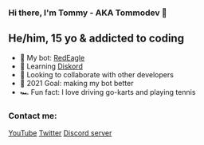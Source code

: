 
### Hi there, I'm Tommy - AKA Tommodev 👋

## He/him, 15 yo & addicted to coding
- 🤖 My bot: [RedEagle](https://github.com/Tommins-IT/redeagle)
- 📙 Learning [Diskord](https://github.com/diskord-dev/diskord)
- 👯 Looking to collaborate with other developers
- 🥅 2021 Goal: making my bot better
- 🏎️ Fun fact: I love driving go-karts and playing tennis

### Contact me:
[YouTube](https://www.youtube.com/channel/UC23tO0Vvtl7S7nWbwXachHg)
[Twitter](https://twitter.com/tomm_dev)
[Discord server](https://discord.gg/rVHeQU4B9S)
